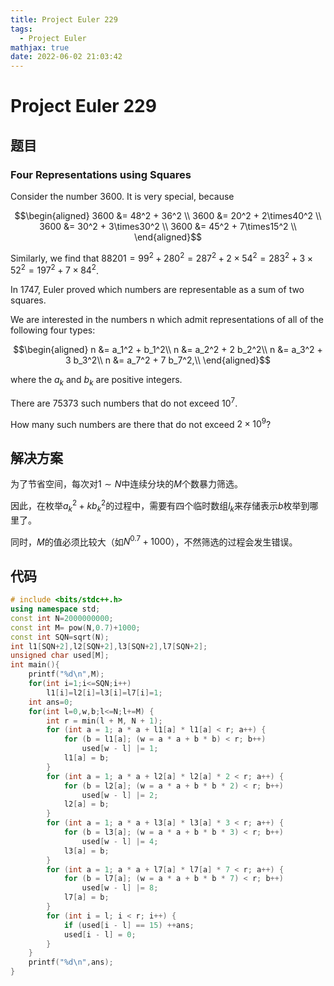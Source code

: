 ```yaml
---
title: Project Euler 229
tags:
  - Project Euler
mathjax: true
date: 2022-06-02 21:03:42
---
```


<escape><!-- more --></escape>

# Project Euler 229

## 题目

### Four Representations using Squares

Consider the number 3600. It is very special, because

$$\begin{aligned}
3600 &= 48^2 + 36^2 \\
3600 &= 20^2 + 2\times40^2 \\
3600 &= 30^2 + 3\times30^2 \\
3600 &= 45^2 + 7\times15^2 \\
\end{aligned}$$

Similarly, we find that $88201 = 99^2 + 280^2 = 287^2 + 2\times54^2 = 283^2 + 3\times52^2 = 197^2 + 7\times84^2$.

In 1747, Euler proved which numbers are representable as a sum of two squares.

We are interested in the numbers n which admit representations of all of the following four types:

$$\begin{aligned}
n &= a_1^2 + b_1^2\\
n &= a_2^2 + 2 b_2^2\\
n &= a_3^2 + 3 b_3^2\\
n &= a_7^2 + 7 b_7^2,\\
\end{aligned}$$

where the $a_k$ and $b_k$ are positive integers.

There are $75373$ such numbers that do not exceed $10^7$.

How many such numbers are there that do not exceed $2\times10^9$?

## 解决方案

为了节省空间，每次对$1\sim N$中连续分块的$M$个数暴力筛选。

因此，在枚举$a_k^2+kb^2_k$的过程中，需要有四个临时数组$l_k$来存储表示$b$枚举到哪里了。

同时，$M$的值必须比较大（如$N^{0.7}+1000$），不然筛选的过程会发生错误。

## 代码

```C++
# include <bits/stdc++.h>
using namespace std;
const int N=2000000000;
const int M= pow(N,0.7)+1000;
const int SQN=sqrt(N);
int l1[SQN+2],l2[SQN+2],l3[SQN+2],l7[SQN+2];
unsigned char used[M];
int main(){
    printf("%d\n",M);
    for(int i=1;i<=SQN;i++)
        l1[i]=l2[i]=l3[i]=l7[i]=1;
    int ans=0;
    for(int l=0,w,b;l<=N;l+=M) {
        int r = min(l + M, N + 1);
        for (int a = 1; a * a + l1[a] * l1[a] < r; a++) {
            for (b = l1[a]; (w = a * a + b * b) < r; b++)
                used[w - l] |= 1;
            l1[a] = b;
        }
        for (int a = 1; a * a + l2[a] * l2[a] * 2 < r; a++) {
            for (b = l2[a]; (w = a * a + b * b * 2) < r; b++)
                used[w - l] |= 2;
            l2[a] = b;
        }
        for (int a = 1; a * a + l3[a] * l3[a] * 3 < r; a++) {
            for (b = l3[a]; (w = a * a + b * b * 3) < r; b++)
                used[w - l] |= 4;
            l3[a] = b;
        }
        for (int a = 1; a * a + l7[a] * l7[a] * 7 < r; a++) {
            for (b = l7[a]; (w = a * a + b * b * 7) < r; b++)
                used[w - l] |= 8;
            l7[a] = b;
        }
        for (int i = l; i < r; i++) {
            if (used[i - l] == 15) ++ans;
            used[i - l] = 0;
        }
    }
    printf("%d\n",ans);
}
```
